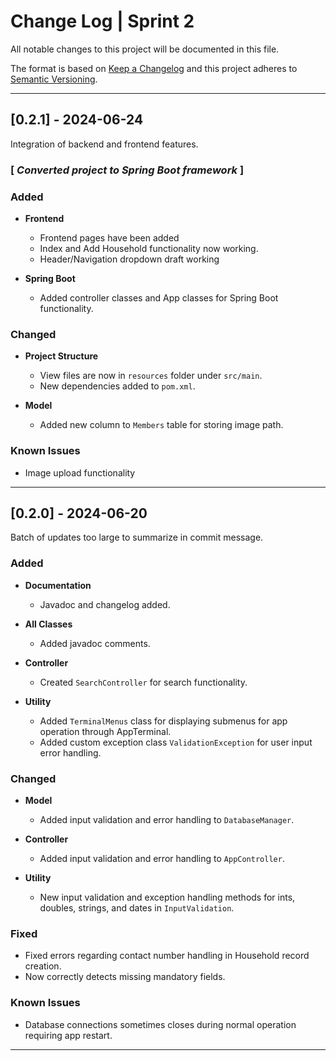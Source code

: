 # Change Log | Sprint 2
All notable changes to this project will be documented in this file.

The format is based on [Keep a Changelog](http://keepachangelog.com/)
and this project adheres to [Semantic Versioning](http://semver.org/).
___

## [0.2.1] - 2024-06-24

Integration of backend and frontend features.

### [ *Converted project to Spring Boot framework* ]

### Added
- **Frontend**
  - Frontend pages have been added
  - Index and Add Household functionality now working.
  - Header/Navigation dropdown draft working

- **Spring Boot**
  - Added controller classes and App classes for Spring Boot functionality.
  
### Changed
- **Project Structure**
  - View files are now in `resources` folder under `src/main`.
  - New dependencies added to `pom.xml`.


- **Model**
  - Added new column to `Members` table for storing image path.


### Known Issues
-  Image upload functionality 

___

## [0.2.0] - 2024-06-20

Batch of updates too large to summarize in commit message.

### Added
- **Documentation**
  - Javadoc and changelog added.
  

- **All Classes**
  - Added javadoc comments. 


- **Controller**
  - Created `SearchController` for search functionality.


- **Utility**
  - Added `TerminalMenus` class for displaying submenus for app operation through AppTerminal.
  - Added custom exception class `ValidationException` for user input error handling.

### Changed
- **Model**
  - Added input validation and error handling to `DatabaseManager`.


- **Controller**
  - Added input validation and error handling to `AppController`.


- **Utility**
  - New input validation and exception handling methods for ints, doubles, strings, and dates in `InputValidation`.

### Fixed
- Fixed errors regarding contact number handling in Household record creation.
- Now correctly detects missing mandatory fields.


### Known Issues
- Database connections sometimes closes during normal operation requiring app restart.

___



